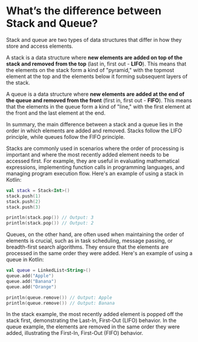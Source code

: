 # What’s the difference between Stack and Queue?

Stack and queue are two types of data structures that differ in how they store and access elements.

A stack is a data structure where **new elements are added on top of the stack and removed from the top** (last in, first out - **LIFO**). This means that the elements on the stack form a kind of "pyramid," with the topmost element at the top and the elements below it forming subsequent layers of the stack.

A queue is a data structure where **new elements are added at the end of the queue and removed from the front** (first in, first out - **FIFO**). This means that the elements in the queue form a kind of "line," with the first element at the front and the last element at the end.

In summary, the main difference between a stack and a queue lies in the order in which elements are added and removed. Stacks follow the LIFO principle, while queues follow the FIFO principle.

Stacks are commonly used in scenarios where the order of processing is important and where the most recently added element needs to be accessed first. For example, they are useful in evaluating mathematical expressions, implementing function calls in programming languages, and managing program execution flow. Here's an example of using a stack in Kotlin:

```kotlin
val stack = Stack<Int>()
stack.push(1)
stack.push(2)
stack.push(3)

println(stack.pop()) // Output: 3
println(stack.pop()) // Output: 2

```

Queues, on the other hand, are often used when maintaining the order of elements is crucial, such as in task scheduling, message passing, or breadth-first search algorithms. They ensure that the elements are processed in the same order they were added. Here's an example of using a queue in Kotlin:

```kotlin
val queue = LinkedList<String>()
queue.add("Apple")
queue.add("Banana")
queue.add("Orange")

println(queue.remove()) // Output: Apple
println(queue.remove()) // Output: Banana

```

In the stack example, the most recently added element is popped off the stack first, demonstrating the Last-In, First-Out (LIFO) behavior. In the queue example, the elements are removed in the same order they were added, illustrating the First-In, First-Out (FIFO) behavior.
